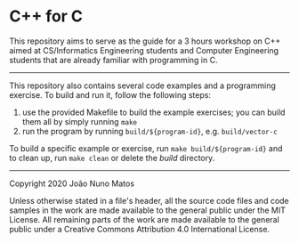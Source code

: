# C++ for C

This repository aims to serve as the guide for a 3 hours workshop on
C++ aimed at CS/Informatics Engineering students and Computer
Engineering students that are already familiar with programming in C.

-----------------------------------------------------------------------

This repository also contains several code examples and a programming
exercise. To build and run it, follow the following steps:

 1. use the provided Makefile to build the example exercises;
        you can build them all by simply running `make`
 2. run the program by running `build/${program-id}`, e.g.
        `build/vector-c`

To build a specific example or exercise, run `make build/${program-id}`
and to clean up, run `make clean` or delete the _build_ directory.

-----------------------------------------------------------------------

Copyright 2020 João Nuno Matos

Unless otherwise stated in a file's header, all the source code files
and code samples in the work are made available to the general public
under the MIT License. All remaining parts of the work are made
available to the general public under a Creative Commons Attribution
4.0 International License.

